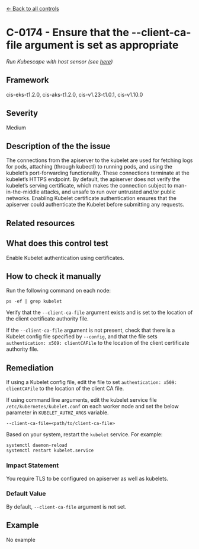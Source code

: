 [← Back to all controls](index.md)


# C-0174 - Ensure that the --client-ca-file argument is set as appropriate

_Run Kubescape with host sensor (see [here](../../components/host-sensor))_

## Framework

cis-eks-t1.2.0, cis-aks-t1.2.0, cis-v1.23-t1.0.1, cis-v1.10.0

## Severity

Medium

## Description of the the issue

The connections from the apiserver to the kubelet are used for fetching logs for pods, attaching (through kubectl) to running pods, and using the kubelet’s port-forwarding functionality. These connections terminate at the kubelet’s HTTPS endpoint. By default, the apiserver does not verify the kubelet’s serving certificate, which makes the connection subject to man-in-the-middle attacks, and unsafe to run over untrusted and/or public networks. Enabling Kubelet certificate authentication ensures that the apiserver could authenticate the Kubelet before submitting any requests.

## Related resources

## What does this control test

Enable Kubelet authentication using certificates.

## How to check it manually

Run the following command on each node:

```
ps -ef | grep kubelet

```

 Verify that the `--client-ca-file` argument exists and is set to the location of the client certificate authority file.

 If the `--client-ca-file` argument is not present, check that there is a Kubelet config file specified by `--config`, and that the file sets `authentication: x509: clientCAFile` to the location of the client certificate authority file.

## Remediation

If using a Kubelet config file, edit the file to set `authentication: x509: clientCAFile` to the location of the client CA file.

 If using command line arguments, edit the kubelet service file `/etc/kubernetes/kubelet.conf` on each worker node and set the below parameter in `KUBELET_AUTHZ_ARGS` variable.

```
--client-ca-file=<path/to/client-ca-file>

```

 Based on your system, restart the `kubelet` service. For example:

```
systemctl daemon-reload
systemctl restart kubelet.service

```

### Impact Statement

You require TLS to be configured on apiserver as well as kubelets.

### Default Value

By default, `--client-ca-file` argument is not set.

## Example

No example
